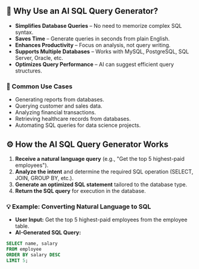 ## 🚀 Why Use an AI SQL Query Generator?

- **Simplifies Database Queries** – No need to memorize complex SQL syntax.  
- **Saves Time** – Generate queries in seconds from plain English.  
- **Enhances Productivity** – Focus on analysis, not query writing.  
- **Supports Multiple Databases** – Works with MySQL, PostgreSQL, SQL Server, Oracle, etc.  
- **Optimizes Query Performance** – AI can suggest efficient query structures.  

### 📌 Common Use Cases
- Generating reports from databases.  
- Querying customer and sales data.  
- Analyzing financial transactions.  
- Retrieving healthcare records from databases.  
- Automating SQL queries for data science projects.  

## ⚙️ How the AI SQL Query Generator Works

1. **Receive a natural language query** (e.g., "Get the top 5 highest-paid employees").  
2. **Analyze the intent** and determine the required SQL operation (SELECT, JOIN, GROUP BY, etc.).  
3. **Generate an optimized SQL statement** tailored to the database type.  
4. **Return the SQL query** for execution in the database.  

### 💡 Example: Converting Natural Language to SQL
- **User Input:** Get the top 5 highest-paid employees from the employee table.  
- **AI-Generated SQL Query:**  
```sql
SELECT name, salary 
FROM employee 
ORDER BY salary DESC 
LIMIT 5;
